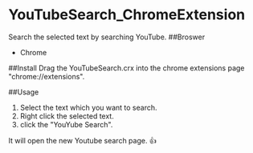 # YouTubeSearch_ChromeExtension
Search the selected text by searching YouTube.
##Broswer
- Chrome

##Install
Drag the YouTubeSearch.crx into the chrome extensions page <color>"chrome://extensions"<color>.

##Usage
1. Select the text which you want to search.
2. Right click the selected text.
3. click the "YouYube Search".

It will open the new Youtube search page. :thumbsup:
